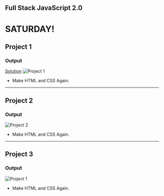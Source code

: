 ## Full Stack JavaScript 2.0

# SATURDAY!

## Project 1

### Output

[Solution](./Project%2001/index.html.readme.md)
![Project 1](./Project%2001/output.png)

- Make HTML and CSS Again.

---

## Project 2

### Output

![Project 2](./Project%2002/output.png)

- Make HTML and CSS Again.

---

## Project 3

### Output

![Project 1](./Project%2003/output.png)

- Make HTML and CSS Again.

